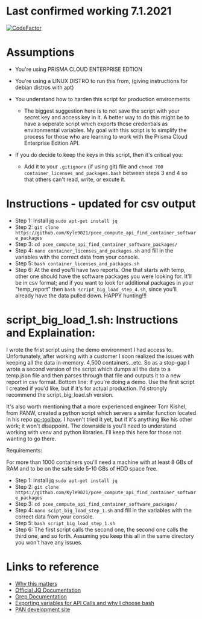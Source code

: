 # Last confirmed working 7.1.2021

[![CodeFactor](https://www.codefactor.io/repository/github/kyle9021/pcee_compute_api_find_container_software_packages/badge)](https://www.codefactor.io/repository/github/kyle9021/pcee_compute_api_find_container_software_packages)

# Assumptions

* You're using PRISMA CLOUD ENTERPRISE EDTION
* You're using a LINUX DISTRO to run this from, (giving instructions for debian distros with apt)
* You understand how to harden this script for production environments

  * The biggest suggestion here is to not save the script with your secret key and access key in it. A better way to do this might be to have a seperate script which exports those credentials as environmental variables. My goal with this script is to simplify the process for those who are learning to work with the Prisma Cloud Enterprise Edition API. 
  
* If you do decide to keep the keys in this script, then it's critical you:
  
   * Add it to your `.gitignore` (if using git) file and `chmod 700 container_licenses_and_packages.bash` between steps 3 and 4 so that others can't read, write, or excute it. 

# Instructions - updated for csv output

* Step 1: Install jq `sudo apt-get install jq`
* Step 2: `git clone https://github.com/Kyle9021/pcee_compute_api_find_container_software_packages`
* Step 3: `cd pcee_compute_api_find_container_software_packages/`
* Step 4: `nano container_licenses_and_packages.sh` and fill in the variables with the correct data from your console. 
* Step 5: `bash container_licenses_and_packages.sh`
* Step 6: At the end you'll have two reports. One that starts with temp, other one should have the software packages you were looking for. It'll be in csv format; and if you want to look for additional packages in your "temp_report" then `bash script_big_load_step_4.sh`, since you'll already have the data pulled down. HAPPY hunting!!!


# script_big_load_1.sh: Instructions and Explaination:

I wrote the frist script using the demo environment I had access to. Unfortunately, after working with a customer I soon realized the issues with keeping all the data in-memory. 4,500 containers...etc. So as a stop-gap I wrote a second version of the script which dumps all the data to a temp.json file and then parses through that file and outputs it to a new report in csv format. Bottom line: if you're doing a demo. Use the first script I created if you'd like, but if it's for actual production. I'd strongly recommend the script_big_load.sh version. 

It's also worth mentioning that a more experienced engineer Tom Kishel, from PANW, created a python script which servers a similar function located in his repo [pc-toolbox](https://github.com/tkishel/pc-toolbox). I haven't tried it yet, but if it's anything like his other work; it won't disappoint. The downside is you'll need to understand working with venv and python libraries. I'll keep this here for those not wanting to go there. 

Requirements: 

For more than 1000 containers you'll need a machine with at least 8 GBs of RAM and to be on the safe side 5-10 GBs of HDD space free. 

* Step 1: Install jq `sudo apt-get install jq`
* Step 2: `git clone https://github.com/Kyle9021/pcee_compute_api_find_container_software_packages`
* Step 3: `cd pcee_compute_api_find_container_software_packages/`
* Step 4: `nano scipt_big_load_step_1.sh` and fill in the variables with the correct data from your console. 
* Step 5: `bash script_big_load_step_1.sh`
* Step 6: The first script calls the second one, the second one calls the third one, and so forth. Assuming you keep this all in the same directory you won't have any issues.

# Links to reference

* [Why this matters](https://www.softwareone.com/en/blog/all-articles/2020/11/24/oracle-java-licensing)
* [Official JQ Documentation](https://stedolan.github.io/jq/manual/)
* [Grep Documentation](https://www.gnu.org/software/grep/manual/grep.html)
* [Exporting variables for API Calls and why I choose bash](https://apiacademy.co/2019/10/devops-rest-api-execution-through-bash-shell-scripting/)
* [PAN development site](https://prisma.pan.dev/)
